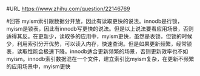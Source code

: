 #URL
https://www.zhihu.com/question/22146769

#回答
myism索引跟数据分开放，因此有读取更快的说法。innodb是行锁，myism是锁表，因此有innodb写更快的说法。但是以上说法要看应用场景，否则适得其反。在更新少，读取多的应用中，myism更快，虽然是表锁，但锁的时候少，利用索引分开优势，可以读入内存，快速查询。但是如果更新频繁，经常锁表，读取性能会极速下降。innodb适合更新频繁的场景，否则更新效率也不如myism。innodb索引数据混在一个文件，建立索引比myism复杂，在更新不频繁的应用场景中，myism更快